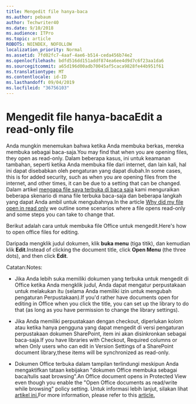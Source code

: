 ```yaml
---
title: Mengedit file hanya-baca
ms.author: pebaum
author: Techwriter40
ms.date: 9/10/2018
ms.audience: ITPro
ms.topic: article
ROBOTS: NOINDEX, NOFOLLOW
localization_priority: Normal
ms.assetid: 7fd02fc7-4aaf-4ae6-b514-ceda456b74e2
ms.openlocfilehash: bdfd516dd151addf874ea6ee4d9d7c6f23aa1da6
ms.sourcegitcommit: a65d196d00adb70045af5caca9828fe44b951f61
ms.translationtype: MT
ms.contentlocale: id-ID
ms.lasthandoff: 09/04/2019
ms.locfileid: "36756103"
---
```

# <a name="edit-a-read-only-file"></a><span data-ttu-id="104ce-102">Mengedit file hanya-baca</span><span class="sxs-lookup"><span data-stu-id="104ce-102">Edit a read-only file</span></span>

<span data-ttu-id="104ce-103">Anda mungkin menemukan bahwa ketika Anda membuka berkas, mereka membuka sebagai baca-saja.</span><span class="sxs-lookup"><span data-stu-id="104ce-103">You may find that when you are opening files, they open as read-only.</span></span> <span data-ttu-id="104ce-104">Dalam beberapa kasus, ini untuk keamanan tambahan, seperti ketika Anda membuka file dari internet, dan lain kali, hal ini dapat disebabkan oleh pengaturan yang dapat diubah.</span><span class="sxs-lookup"><span data-stu-id="104ce-104">In some cases, this is for added security, such as when you are opening files from the internet, and other times, it can be due to a setting that can be changed.</span></span> <span data-ttu-id="104ce-105">Dalam artikel [mengapa file saya terbuka di baca saja](https://support.office.com/article/Why-did-my-file-open-read-only-3ab4b792-da50-4b38-8628-14c64e1f1d15) kami menguraikan beberapa skenario di mana file terbuka baca-saja dan beberapa langkah yang dapat Anda ambil untuk mengubahnya.</span><span class="sxs-lookup"><span data-stu-id="104ce-105">In the article [Why did my file open in read only](https://support.office.com/article/Why-did-my-file-open-read-only-3ab4b792-da50-4b38-8628-14c64e1f1d15) we outline some scenarios where a file opens read-only and some steps you can take to change that.</span></span>

<span data-ttu-id="104ce-106">Berikut adalah cara untuk membuka file Office untuk mengedit.</span><span class="sxs-lookup"><span data-stu-id="104ce-106">Here's how to open office files for editing.</span></span>

<span data-ttu-id="104ce-107">Daripada mengklik judul dokumen, klik **buka menu** (tiga titik), dan kemudian klik **Edit**.</span><span class="sxs-lookup"><span data-stu-id="104ce-107">Instead of clicking the document title, click **Open Menu** (the three dots), and then click **Edit**.</span></span>

<span data-ttu-id="104ce-108">Catatan:</span><span class="sxs-lookup"><span data-stu-id="104ce-108">Notes:</span></span>

- <span data-ttu-id="104ce-109">Jika Anda lebih suka memiliki dokumen yang terbuka untuk mengedit di Office ketika Anda mengklik judul, Anda dapat mengatur perpustakaan untuk melakukan itu (selama Anda memiliki izin untuk mengubah pengaturan Perpustakaan).</span><span class="sxs-lookup"><span data-stu-id="104ce-109">If you'd rather have documents open for editing in Office when you click the title, you can set up the library to do that (as long as you have permission to change the library settings).</span></span>

- <span data-ttu-id="104ce-110">Jika Anda memiliki perpustakaan dengan checkout, diperlukan kolom atau ketika hanya pengguna yang dapat mengedit di versi pengaturan perpustakaan dokumen SharePoint, item ini akan disinkronkan sebagai baca-saja.</span><span class="sxs-lookup"><span data-stu-id="104ce-110">If you have libraries with Checkout, Required columns or when Only users who can edit in Version Settings of a SharePoint document library,these items will be synchronized as read-only.</span></span>

- <span data-ttu-id="104ce-111">Dokumen Office terbuka dalam tampilan terlindungi meskipun Anda mengaktifkan tataan kebijakan "dokumen Office membuka sebagai baca/tulis saat browsing".</span><span class="sxs-lookup"><span data-stu-id="104ce-111">An Office document opens in Protected View even though you enable the "Open Office documents as read/write while browsing" policy setting.</span></span> <span data-ttu-id="104ce-112">Untuk informasi lebih lanjut, silakan lihat [artikel ini.](https://support.microsoft.com/help/983047/an-office-document-opens-in-protected-view-even-though-you-enable-the)</span><span class="sxs-lookup"><span data-stu-id="104ce-112">For more information, please refer to this [article.](https://support.microsoft.com/help/983047/an-office-document-opens-in-protected-view-even-though-you-enable-the)</span></span>

